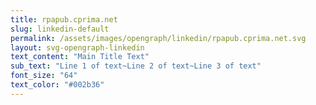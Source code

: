 ```yaml
---
title: rpapub.cprima.net
slug: linkedin-default
permalink: /assets/images/opengraph/linkedin/rpapub.cprima.net.svg
layout: svg-opengraph-linkedin
text_content: "Main Title Text"
sub_text: "Line 1 of text~Line 2 of text~Line 3 of text"
font_size: "64"
text_color: "#002b36"
---
```

